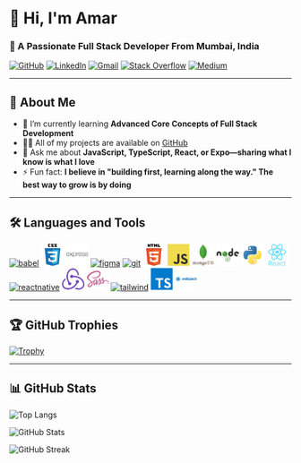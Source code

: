 # 👋 Hi, I'm Amar

### 🚀 A Passionate Full Stack Developer From Mumbai, India

[![GitHub](https://img.shields.io/badge/-Github-000?style=flat&logo=Github&logoColor=white)](https://github.com/amar-7021)
[![LinkedIn](https://img.shields.io/badge/-LinkedIn-blue?style=flat&logo=Linkedin&logoColor=white)](https://www.linkedin.com/in/amar-belkar-7806101b2)
[![Gmail](https://img.shields.io/badge/-Gmail-c14438?style=flat&logo=Gmail&logoColor=white)](mailto:amarhere1122@gmail.com)
[![Stack Overflow](https://img.shields.io/badge/Stack%20Overflow-007ACC?style=flat&logo=stack-overflow&logoColor=white)](https://stackoverflow.com/users/22154468/amar-belkar)
[![Medium](https://img.shields.io/badge/Medium-12100E?logo=medium&logoColor=white&style=flat)](https://medium.com/@amar_b)

---

## 🧠 About Me

- 🌱 I’m currently learning **Advanced Core Concepts of Full Stack Development**
- 👨‍💻 All of my projects are available on [GitHub](https://github.com/amar-7021)
- 💬 Ask me about **JavaScript, TypeScript, React, or Expo—sharing what I know is what I love**
- ⚡ Fun fact: **I believe in "building first, learning along the way." The best way to grow is by doing**

---

## 🛠️ Languages and Tools


<p align="left">
  <a href="https://babeljs.io/" target="_blank"><img src="https://www.vectorlogo.zone/logos/babeljs/babeljs-icon.svg" alt="babel" width="40" height="40"/></a>
  <a href="https://www.w3schools.com/css/" target="_blank"><img src="https://raw.githubusercontent.com/devicons/devicon/master/icons/css3/css3-original-wordmark.svg" alt="css3" width="40" height="40"/></a>
  <a href="https://expressjs.com" target="_blank"><img src="https://raw.githubusercontent.com/devicons/devicon/master/icons/express/express-original-wordmark.svg" alt="express" width="40" height="40"/></a>
  <a href="https://www.figma.com/" target="_blank"><img src="https://www.vectorlogo.zone/logos/figma/figma-icon.svg" alt="figma" width="40" height="40"/></a>
  <a href="https://git-scm.com/" target="_blank"><img src="https://www.vectorlogo.zone/logos/git-scm/git-scm-icon.svg" alt="git" width="40" height="40"/></a>
  <a href="https://www.w3.org/html/" target="_blank"><img src="https://raw.githubusercontent.com/devicons/devicon/master/icons/html5/html5-original-wordmark.svg" alt="html5" width="40" height="40"/></a>
  <a href="https://developer.mozilla.org/en-US/docs/Web/JavaScript" target="_blank"><img src="https://raw.githubusercontent.com/devicons/devicon/master/icons/javascript/javascript-original.svg" alt="javascript" width="40" height="40"/></a>
  <a href="https://www.mongodb.com/" target="_blank"><img src="https://raw.githubusercontent.com/devicons/devicon/master/icons/mongodb/mongodb-original-wordmark.svg" alt="mongodb" width="40" height="40"/></a>
  <a href="https://nodejs.org" target="_blank"><img src="https://raw.githubusercontent.com/devicons/devicon/master/icons/nodejs/nodejs-original-wordmark.svg" alt="nodejs" width="40" height="40"/></a>
  <a href="https://www.python.org" target="_blank"><img src="https://raw.githubusercontent.com/devicons/devicon/master/icons/python/python-original.svg" alt="python" width="40" height="40"/></a>
  <a href="https://reactjs.org/" target="_blank"><img src="https://raw.githubusercontent.com/devicons/devicon/master/icons/react/react-original-wordmark.svg" alt="react" width="40" height="40"/></a>
  <a href="https://reactnative.dev/" target="_blank"><img src="https://reactnative.dev/img/header_logo.svg" alt="reactnative" width="40" height="40"/></a>
  <a href="https://redux.js.org" target="_blank"><img src="https://raw.githubusercontent.com/devicons/devicon/master/icons/redux/redux-original.svg" alt="redux" width="40" height="40"/></a>
  <a href="https://sass-lang.com" target="_blank"><img src="https://raw.githubusercontent.com/devicons/devicon/master/icons/sass/sass-original.svg" alt="sass" width="40" height="40"/></a>
  <a href="https://tailwindcss.com/" target="_blank"><img src="https://www.vectorlogo.zone/logos/tailwindcss/tailwindcss-icon.svg" alt="tailwind" width="40" height="40"/></a>
  <a href="https://www.typescriptlang.org/" target="_blank"><img src="https://raw.githubusercontent.com/devicons/devicon/master/icons/typescript/typescript-original.svg" alt="typescript" width="40" height="40"/></a>
  <a href="https://webpack.js.org" target="_blank"><img src="https://raw.githubusercontent.com/devicons/devicon/master/icons/webpack/webpack-original-wordmark.svg" alt="webpack" width="40" height="40"/></a>
</p>

---

## 🏆 GitHub Trophies

[![Trophy](https://github-profile-trophy.vercel.app/?username=amar-7021)](https://github.com/ryo-ma/github-profile-trophy)

---

## 📊 GitHub Stats

![Top Langs](https://github-readme-stats.vercel.app/api/top-langs/?username=amar-7021&layout=compact&show_icons=true&locale=en)

![GitHub Stats](https://github-readme-stats.vercel.app/api?username=amar-7021&show_icons=true&locale=en)

<!-- Uncomment to enable streak stats -->
![GitHub Streak](https://github-readme-streak-stats.herokuapp.com/?user=amar-7021)

